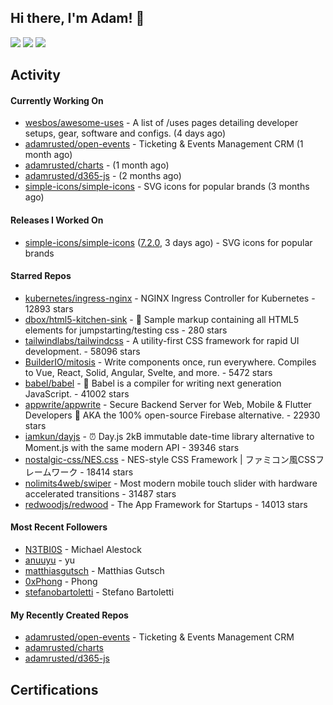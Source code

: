 ## Hi there, I'm Adam! 👋

[![](https://img.shields.io/badge/-@adamrusted-%231DA1F2?style=for-the-badge&logo=twitter&logoColor=ffffff)](https://twitter.com/adamrusted)
[![](https://img.shields.io/badge/-@adamrusted-%23E1306C?style=for-the-badge&logo=instagram&logoColor=ffffff)](https://www.instagram.com/adamrusted/)
[![](https://img.shields.io/badge/-@adamrusted-%230A66C2?style=for-the-badge&logo=linkedin&logoColor=ffffff)](https://www.linkedin.com/in/adamrusted/)

## Activity

#### Currently Working On

- [wesbos/awesome-uses](https://github.com/wesbos/awesome-uses) - A list of /uses pages detailing developer setups, gear, software and configs. (4 days ago)
- [adamrusted/open-events](https://github.com/adamrusted/open-events) - Ticketing &amp; Events Management CRM (1 month ago)
- [adamrusted/charts](https://github.com/adamrusted/charts) -  (1 month ago)
- [adamrusted/d365-js](https://github.com/adamrusted/d365-js) -  (2 months ago)
- [simple-icons/simple-icons](https://github.com/simple-icons/simple-icons) - SVG icons for popular brands (3 months ago)

#### Releases I Worked On

- [simple-icons/simple-icons](https://github.com/simple-icons/simple-icons) ([7.2.0](https://github.com/simple-icons/simple-icons/releases/tag/7.2.0), 3 days ago) - SVG icons for popular brands

#### Starred Repos

- [kubernetes/ingress-nginx](https://github.com/kubernetes/ingress-nginx) - NGINX Ingress Controller for Kubernetes - 12893 stars
- [dbox/html5-kitchen-sink](https://github.com/dbox/html5-kitchen-sink) - :potable_water: Sample markup containing all HTML5 elements for jumpstarting/testing css - 280 stars
- [tailwindlabs/tailwindcss](https://github.com/tailwindlabs/tailwindcss) - A utility-first CSS framework for rapid UI development. - 58096 stars
- [BuilderIO/mitosis](https://github.com/BuilderIO/mitosis) - Write components once, run everywhere. Compiles to Vue, React, Solid, Angular, Svelte, and more.  - 5472 stars
- [babel/babel](https://github.com/babel/babel) - 🐠 Babel is a compiler for writing next generation JavaScript. - 41002 stars
- [appwrite/appwrite](https://github.com/appwrite/appwrite) - Secure Backend Server for Web, Mobile &amp; Flutter Developers 🚀 AKA the 100% open-source Firebase alternative. - 22930 stars
- [iamkun/dayjs](https://github.com/iamkun/dayjs) - ⏰ Day.js 2kB immutable date-time library alternative to Moment.js with the same modern API - 39346 stars
- [nostalgic-css/NES.css](https://github.com/nostalgic-css/NES.css) - NES-style CSS Framework | ファミコン風CSSフレームワーク - 18414 stars
- [nolimits4web/swiper](https://github.com/nolimits4web/swiper) - Most modern mobile touch slider with hardware accelerated transitions - 31487 stars
- [redwoodjs/redwood](https://github.com/redwoodjs/redwood) - The App Framework for Startups - 14013 stars

#### Most Recent Followers

- [N3TBI0S](https://github.com/N3TBI0S) - Michael Alestock
- [anuuyu](https://github.com/anuuyu) - yu
- [matthiasgutsch](https://github.com/matthiasgutsch) - Matthias Gutsch
- [0xPhong](https://github.com/0xPhong) - Phong
- [stefanobartoletti](https://github.com/stefanobartoletti) - Stefano Bartoletti

#### My Recently Created Repos

- [adamrusted/open-events](https://github.com/adamrusted/open-events) - Ticketing &amp; Events Management CRM
- [adamrusted/charts](https://github.com/adamrusted/charts)
- [adamrusted/d365-js](https://github.com/adamrusted/d365-js)

## Certifications

<!--START_SECTION:badges-->
<!--END_SECTION:badges-->

